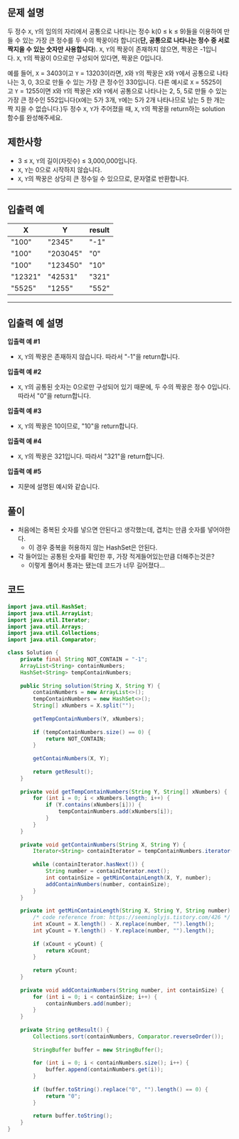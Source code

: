 ## **문제 설명**

두 정수 `X`, `Y`의 임의의 자리에서 공통으로 나타나는 정수 k(0 ≤ k ≤ 9)들을 이용하여 만들 수 있는 가장 큰 정수를 두 수의 짝꿍이라 합니다(**단, 공통으로 나타나는 정수 중 서로 짝지을 수 있는 숫자만 사용합니다**). `X`, `Y`의 짝꿍이 존재하지 않으면, 짝꿍은 -1입니다. `X`, `Y`의 짝꿍이 0으로만 구성되어 있다면, 짝꿍은 0입니다.

예를 들어, `X` = 3403이고 `Y` = 13203이라면, `X`와 `Y`의 짝꿍은 `X`와 `Y`에서 공통으로 나타나는 3, 0, 3으로 만들 수 있는 가장 큰 정수인 330입니다. 다른 예시로 `X` = 5525이고 `Y` = 1255이면 `X`와 `Y`의 짝꿍은 `X`와 `Y`에서 공통으로 나타나는 2, 5, 5로 만들 수 있는 가장 큰 정수인 552입니다(`X`에는 5가 3개, `Y`에는 5가 2개 나타나므로 남는 5 한 개는 짝 지을 수 없습니다.)두 정수 `X`, `Y`가 주어졌을 때, `X`, `Y`의 짝꿍을 return하는 solution 함수를 완성해주세요.

## 제한사항

- 3 ≤ `X`, `Y`의 길이(자릿수) ≤ 3,000,000입니다.
- `X`, `Y`는 0으로 시작하지 않습니다.
- `X`, `Y`의 짝꿍은 상당히 큰 정수일 수 있으므로, 문자열로 반환합니다.

---

## 입출력 예

| X | Y | result |
| --- | --- | --- |
| "100" | "2345" | "-1" |
| "100" | "203045" | "0" |
| "100" | "123450" | "10" |
| "12321" | "42531" | "321" |
| "5525" | "1255" | "552" |

---

## 입출력 예 설명

**입출력 예 #1**

- `X`, `Y`의 짝꿍은 존재하지 않습니다. 따라서 "-1"을 return합니다.

**입출력 예 #2**

- `X`, `Y`의 공통된 숫자는 0으로만 구성되어 있기 때문에, 두 수의 짝꿍은 정수 0입니다. 따라서 "0"을 return합니다.

**입출력 예 #3**

- `X`, `Y`의 짝꿍은 10이므로, "10"을 return합니다.

**입출력 예 #4**

- `X`, `Y`의 짝꿍은 321입니다. 따라서 "321"을 return합니다.

**입출력 예 #5**

- 지문에 설명된 예시와 같습니다.

## 풀이

- 처음에는 중복된 숫자를 넣으면 안된다고 생각했는데, 겹치는 만큼 숫자를 넣어야한다.
    - 이 경우 중복을 허용하지 않는 HashSet은 안된다.
- 각 들어있는 공통된 숫자를 확인한 후, 가장 적게들어있는만큼 더해주는것은?
    - 이렇게 풀어서 통과는 됐는데 코드가 너무 길어졌다…

## 코드

```java
import java.util.HashSet;
import java.util.ArrayList;
import java.util.Iterator;
import java.util.Arrays;
import java.util.Collections;
import java.util.Comparator;

class Solution {
    private final String NOT_CONTAIN = "-1";
    ArrayList<String> containNumbers;
    HashSet<String> tempContainNumbers;
    
    public String solution(String X, String Y) {
        containNumbers = new ArrayList<>();
        tempContainNumbers = new HashSet<>();
        String[] xNumbers = X.split("");
        
        getTempContainNumbers(Y, xNumbers);
        
        if (tempContainNumbers.size() == 0) {
            return NOT_CONTAIN;
        }
        
        getContainNumbers(X, Y);
        
        return getResult();
    }
    
    private void getTempContainNumbers(String Y, String[] xNumbers) {
        for (int i = 0; i < xNumbers.length; i++) {
            if (Y.contains(xNumbers[i])) {
                tempContainNumbers.add(xNumbers[i]);
            }
        }
    }
    
    private void getContainNumbers(String X, String Y) {
        Iterator<String> containIterator = tempContainNumbers.iterator();
        
        while (containIterator.hasNext()) {
            String number = containIterator.next();
            int containSize = getMinContainLength(X, Y, number);
            addContainNumbers(number, containSize);
        }
    }
    
    private int getMinContainLength(String X, String Y, String number) {
        /* code reference from: https://seeminglyjs.tistory.com/426 */
        int xCount = X.length() - X.replace(number, "").length();
        int yCount = Y.length() - Y.replace(number, "").length();
        
        if (xCount < yCount) {
            return xCount;
        }
        
        return yCount;
    }
    
    private void addContainNumbers(String number, int containSize) {
        for (int i = 0; i < containSize; i++) {
            containNumbers.add(number);
        }
    }
    
    private String getResult() {
        Collections.sort(containNumbers, Comparator.reverseOrder());
        
        StringBuffer buffer = new StringBuffer();
        
        for (int i = 0; i < containNumbers.size(); i++) {
            buffer.append(containNumbers.get(i));
        }
        
        if (buffer.toString().replace("0", "").length() == 0) {
            return "0";
        }
        
        return buffer.toString();
    }
}
```